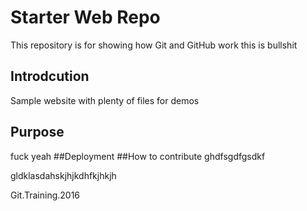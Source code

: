 # Starter Web Repo

This repository is for showing how Git and GitHub work
this is bullshit
## Introdcution

Sample website with plenty of files for demos

## Purpose
fuck yeah
##Deployment
##How to contribute
ghdfsgdfgsdkf



gldklasdahskjhjkdhfkjhkjh


Git.Training.2016
